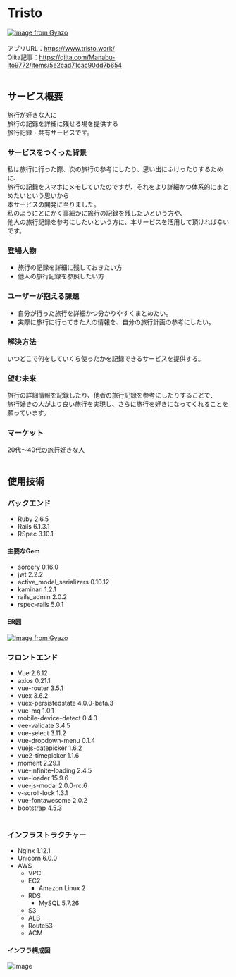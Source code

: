 # Tristo
[![Image from Gyazo](https://i.gyazo.com/014fff85f383e36d76494945dd835f41.png)](https://gyazo.com/014fff85f383e36d76494945dd835f41)<br><br>
アプリURL：https://www.tristo.work/<br>
Qiita記事：https://qiita.com/Manabu-Ito9772/items/5e2cad71cac90dd7b654
<br><br>
## サービス概要
旅行が好きな人に<br>
旅行の記録を詳細に残せる場を提供する<br>
旅行記録・共有サービスです。
### サービスをつくった背景
私は旅行に行った際、次の旅行の参考にしたり、思い出にふけったりするために、<br>
旅行の記録をスマホにメモしていたのですが、それをより詳細かつ体系的にまとめたいという思いから<br>
本サービスの開発に至りました。<br>
私のようにとにかく事細かに旅行の記録を残したいという方や、<br>
他人の旅行記録を参考にしたいという方に、本サービスを活用して頂ければ幸いです。
### 登場人物
- 旅行の記録を詳細に残しておきたい方
- 他人の旅行記録を参照したい方
### ユーザーが抱える課題
- 自分が行った旅行を詳細かつ分かりやすくまとめたい。
- 実際に旅行に行ってきた人の情報を、自分の旅行計画の参考にしたい。
### 解決方法
いつどこで何をしていくら使ったかを記録できるサービスを提供する。
### 望む未来
旅行の詳細情報を記録したり、他者の旅行記録を参考にしたりすることで、<br>
旅行好きの人がより良い旅行を実現し、さらに旅行を好きになってくれることを願っています。
### マーケット
20代〜40代の旅行好きな人
<br><br>
## 使用技術
### バックエンド
- Ruby 2.6.5
- Rails 6.1.3.1
- RSpec 3.10.1
#### 主要なGem
- sorcery 0.16.0
- jwt 2.2.2
- active_model_serializers 0.10.12
- kaminari 1.2.1
- rails_admin 2.0.2
- rspec-rails 5.0.1
#### ER図
[![Image from Gyazo](https://i.gyazo.com/f61a9ade003524f216f988f95969d4c2.png)](https://gyazo.com/f61a9ade003524f216f988f95969d4c2)
### フロントエンド
- Vue 2.6.12
- axios 0.21.1
- vue-router 3.5.1
- vuex 3.6.2
- vuex-persistedstate 4.0.0-beta.3
- vue-mq 1.0.1
- mobile-device-detect 0.4.3
- vee-validate 3.4.5
- vue-select 3.11.2
- vue-dropdown-menu 0.1.4
- vuejs-datepicker 1.6.2
- vue2-timepicker 1.1.6
- moment 2.29.1
- vue-infinite-loading 2.4.5
- vue-loader 15.9.6
- vue-js-modal 2.0.0-rc.6
- v-scroll-lock 1.3.1
- vue-fontawesome 2.0.2
- bootstrap 4.5.3
<br><br>
### インフラストラクチャー
- Nginx 1.12.1
- Unicorn 6.0.0
- AWS
  - VPC
  - EC2
    - Amazon Linux 2
  - RDS
    - MySQL 5.7.26
  - S3
  - ALB
  - Route53
  - ACM
#### インフラ構成図
![image](https://user-images.githubusercontent.com/72731672/117455959-a6900e00-af82-11eb-854d-a61b6e8f7621.png)
